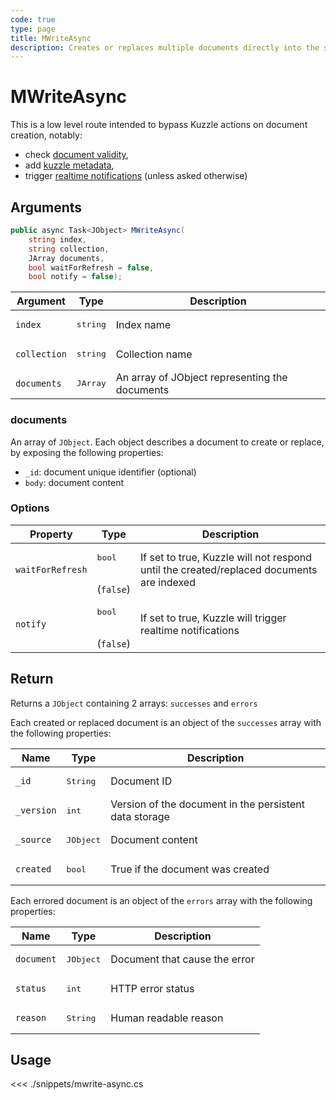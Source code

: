```yaml
---
code: true
type: page
title: MWriteAsync
description: Creates or replaces multiple documents directly into the storage engine.
---
```


# MWriteAsync

This is a low level route intended to bypass Kuzzle actions on document creation, notably:
  - check [document validity](/core/2/guides/essentials/data-validation),
  - add [kuzzle metadata](/core/2/guides/essentials/document-metadata),
  - trigger [realtime notifications](/core/2/guides/essentials/real-time) (unless asked otherwise)

## Arguments

```csharp
public async Task<JObject> MWriteAsync(
    string index,
    string collection,
    JArray documents,
    bool waitForRefresh = false,
    bool notify = false);
```

| Argument     | Type              | Description                                                                                                                      |
|--------------|-------------------|----------------------------------------------------------------------------------------------------------------------------------|
| `index`      | <pre>string</pre> | Index name                                                                                                                       |
| `collection` | <pre>string</pre> | Collection name                                                                                                                  |
| `documents`  | <pre>JArray</pre> | An array of JObject representing the documents|

### documents

An array of `JObject`. Each object describes a document to create or replace, by exposing the following properties:
  - `_id`: document unique identifier (optional)
  - `body`: document content

### Options

| Property         | Type                         | Description                                                                              |
|------------------|------------------------------|------------------------------------------------------------------------------------------|
| `waitForRefresh` | <pre>bool</pre><br>(`false`) | If set to true, Kuzzle will not respond until the created/replaced documents are indexed |
| `notify`         | <pre>bool</pre><br>(`false`) | If set to true, Kuzzle will trigger realtime notifications                               |

## Return

Returns a `JObject` containing 2 arrays: `successes` and `errors`

Each created or replaced document is an object of the `successes` array with the following properties:

| Name      | Type              | Description                                            |
| --------- | ----------------- | ------------------------------------------------------ |
| `_id`      | <pre>String</pre> | Document ID                     |
| `_version` | <pre>int</pre> | Version of the document in the persistent data storage |
| `_source`  | <pre>JObject</pre> | Document content                                       |
| `created`  | <pre>bool</pre> | True if the document was created |

Each errored document is an object of the `errors` array with the following properties:

| Name      | Type              | Description                                            |
| --------- | ----------------- | ------------------------------------------------------ |
| `document`  | <pre>JObject</pre> | Document that cause the error                                       |
| `status` | <pre>int</pre> | HTTP error status |
| `reason`  | <pre>String</pre> | Human readable reason |

## Usage

<<< ./snippets/mwrite-async.cs
